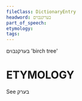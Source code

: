 ```yaml
---
fileClass: DictionaryEntry
headword: בערקנבוים
part_of_speech: 
etymology: 
tags: 
---
```

בערקנבוים
'birch tree'

ETYMOLOGY
===========
See בערק